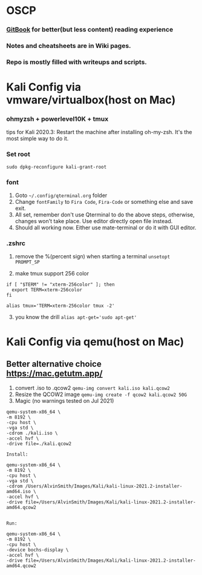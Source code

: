 # OSCP
### [GitBook](https://alvinsmith.gitbook.io/progressive-oscp/) for better(but less content) reading experience
### Notes and cheatsheets are in Wiki pages. 
### Repo is mostly filled with writeups and scripts.

# Kali Config via vmware/virtualbox(host on Mac)
### ohmyzsh + powerlevel10K + tmux
tips for Kali 2020.3: Restart the machine after installing oh-my-zsh. It's the most simple way to do it.

### Set root
`sudo dpkg-reconfigure kali-grant-root`

### font
1. Goto `~/.config/qterminal.org` folder
2. Change `fontFamily` to `Fira Code`, `Fira-Code` or something else and save exit.
3. All set, remember don't use Qterminal to do the above steps, otherwise, changes won't take place. Use editor directly open file instead.
4. Should all working now. Either use mate-terminal or do it with GUI editor. 

### .zshrc
1. remove the %(percent sign) when starting a terminal
`unsetopt PROMPT_SP` 

2. make tmux support 256 color
```
if [ "$TERM" != "xterm-256color" ]; then
  export TERM=xterm-256color
fi

alias tmux='TERM=xterm-256color tmux -2'
```

3. you know the drill
`alias apt-get='sudo apt-get'` 

# Kali Config via qemu(host on Mac)
## Better alternative choice https://mac.getutm.app/
1. convert .iso to .qcow2
`qemu-img convert kali.iso kali.qcow2`
2. Resize the QCOW2 image
`qemu-img create -f qcow2 kali.qcow2 50G`
3. Magic (no warnings tested on Jul 2021)
```
qemu-system-x86_64 \
-m 8192 \
-cpu host \
-vga std \
-cdrom ./kali.iso \
-accel hvf \
-drive file=./kali.qcow2

Install:

qemu-system-x86_64 \
-m 8192 \
-cpu host \
-vga std \
-cdrom /Users/AlvinSmith/Images/Kali/kali-linux-2021.2-installer-amd64.iso \
-accel hvf \
-drive file=/Users/AlvinSmith/Images/Kali/kali-linux-2021.2-installer-amd64.qcow2


Run:

qemu-system-x86_64 \
-m 8192 \
-cpu host \
-device bochs-display \
-accel hvf \
-drive file=/Users/AlvinSmith/Images/Kali/kali-linux-2021.2-installer-amd64.qcow2

```

